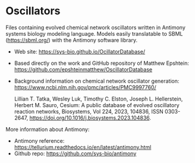 # Oscillators
Files containing evolved chemical network oscillators written in Antimony systems biology modeling language. Models easily translatable to SBML (https://sbml.org/) with the Antimony software library.

- Web site: https://sys-bio.github.io/OcillatorDatabase/
- Based directly on the work and GitHub repository of Matthew Epshtein: https://github.com/epshteinmatthew/OscillatorDatabase
- Background information on chemical network oscillator generation: https://www.ncbi.nlm.nih.gov/pmc/articles/PMC9997760/

  Lillian T. Tatka, Wesley Luk, Timothy C. Elston, Joseph L. Hellerstein, Herbert M. Sauro, Cesium: A public database of evolved oscillatory reaction networks, Biosystems, Vol 224, 2023, 104836, ISSN 0303-2647, https://doi.org/10.1016/j.biosystems.2023.104836.
  

More information about Antimony:
- Antimony reference: https://tellurium.readthedocs.io/en/latest/antimony.html
- Github repo: https://github.com/sys-bio/antimony 


